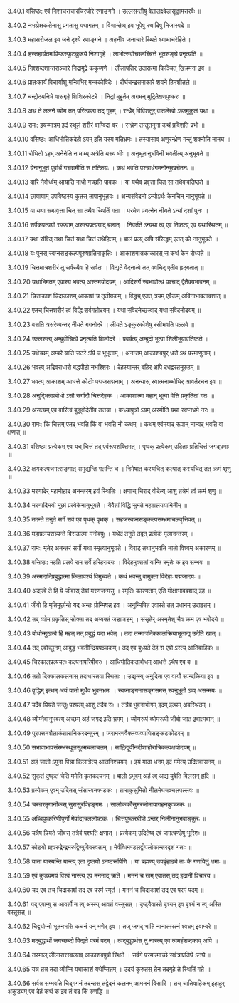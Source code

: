 3.40.1
वसिष्ठः:
एवं निशाचराचारचिरघोरे रणाङ्गने ।
उल्लसन्तीषु वेतालक्ष्वेडासूड्डामरारवैः ॥


3.40.2
नभःप्रेक्षकसेनासु प्रगतासु यथागतम् ।
विश्रान्तेष्व् इव भूपेषु रथादिषु निजास्पदे ॥


3.40.3
महासरोजल इव जने दृश्ये रणाङ्गने ।
अहनीव जनाचारे स्थिते श्यामाचरेहिते ॥


3.40.4
हस्तहार्यतमःपिण्डस्फुटकुड्ये निशागृहे ।
लाभोत्सवोच्छलच्चित्ते भूतसङ्घे प्रनृत्यति ॥


3.40.5
निश्शब्दशान्तसञ्चारे निद्रामुद्रे ककुब्गणे ।
लीलापतिर् उदारात्मा किञ्चित् खिन्नमना इव ॥


3.40.6
प्रातःकार्यं विचार्याशु मन्त्रिभिर् मन्त्रकोविदैः ।
दीर्घचन्द्रसमाकारे शयने हिमशीतले ॥


3.40.7
चन्द्रोदयनिभे वासगृहे शिशिरकोटरे ।
निद्रां मुहूर्तम् अगमन् मुद्रितेक्षणपुष्करः ॥


3.40.8
अथ ते ललने व्योम तत् परित्यज्य तद् गृहम् ।
रन्ध्रैर् विविशतुर् वातलेखो ऽब्जमुकुलं यथा ॥


3.40.9
रामः:
इयन्मात्रम् इदं स्थूलं शरीरं वाग्विदां वर ।
रन्ध्रेण तन्तुतनुना कथं प्रविशति प्रभो ॥


3.40.10
वसिष्ठः:
आधिभौतिकदेहो ऽयम् इति यस्य मतिभ्रमः ।
तस्यासाव् अणुरन्ध्रेण गन्तुं शक्नोति नानघ ॥


3.40.11
रोधितो ऽहम् अनेनेति न माम्य् अत्रेति यस्य धीः ।
अनुभूतानुभविनी भवतीत्य् अनुभूयते ॥


3.40.12
येनानुभूतं पूर्वार्धं गच्छामीति स तत्क्रियः ।
कथं भवति पश्चार्धगमनोन्मुखचेतनः ॥


3.40.13
वारि नैवोर्ध्वम् आयाति नाधो गच्छति पावकः ।
या यथैव प्रवृत्ता चित् सा तथैवावतिष्ठते ॥


3.40.14
छायायाम् उपविष्टस्य कुतस् तापानुभूतयः ।
अन्यसंवेदनो ऽन्योऽर्थः केनचिन् नानुभूयते ॥


3.40.15
या यथा सम्प्रवृत्ता चित् सा तथैव स्थितिं गता ।
परमेण प्रयत्नेन नीयते ऽन्यां दशां पुनः ॥


3.40.16
सर्पैकप्रत्ययो रज्ज्वाम् असत्यप्रत्ययाद् बलात् ।
निवर्तते ऽन्यथा त्व् एष तिष्ठत्य् एव यथास्थितम् ॥


3.40.17
यथा संवित् तथा चित्तं यथा चित्तं तथेहितम् ।
बालं प्रत्य् अपि संसिद्धम् एतत् को नानुभूयते ॥


3.40.18
यः पुनस् स्वप्नसङ्कल्पपुरुषप्रतिमाकृतिः ।
आकाशमात्रकाकारस् स कथं केन रोध्यते ॥


3.40.19
चित्तमात्रशरीरं तु सर्वस्यैव हि सर्वतः ।
विद्यते वेदनात्वे तत् क्वचिद् एतीव हृद्गतात् ॥


3.40.20
यथाभिमतम् एवास्य भवत्य् अस्तमयोदयम् ।
आदिसर्गे स्वभावोत्थं पश्चाद् द्वैतैक्यभावनम् ॥


3.40.21
चित्ताकाशं चिदाकाशम् आकाशं च तृतीयकम् ।
विद्ध्य् एतत् त्रयम् एवैकम् अविनाभावतावशात् ॥


3.40.22
एतच् चित्तशरीरं त्वं विद्धि सर्वगतोदयम् ।
यथा संवेदनेच्छत्वाद् यथा संवेदनोदयम् ॥


3.40.23
वसति त्रसरेण्वन्तर् नीयते गगनोदरे ।
लीयते ऽङ्कुरकोशेषु रसीभवति पल्लवे ॥


3.40.24
उल्लसत्य् अम्बुवीचित्वे प्रनृत्यति शिलोदरे ।
प्रवर्षत्य् अम्बुदो भूत्वा शिलीभूयावतिष्ठते ॥


3.40.25
यथेच्छम् अम्बरे याति जठरे ऽपि च भूभृताम् ।
अनन्तम् आकाशवपुर् धत्ते ऽथ परमाणुताम् ॥


3.40.26
भवत्य् अद्रिवराधारो बद्धपीठो नभश्शिरः ।
देहस्यान्तर् बहिर् अपि दधद्वरतनूरुहम् ॥


3.40.27
भवत्य् आकाशम् आधत्ते कोटीः पद्मजसद्मनाम् ।
अनन्यास् स्वात्मनाम्भोधिर् आवर्तरचन इव ॥


3.40.28
अनुद्भिन्नप्रबोधो ऽसौ सर्गादौ चित्तदेहकः ।
आकाशात्मा महान् भूत्वा वेत्ति प्रकृतितां गतः ॥


3.40.29
असत्यम् एव वारित्वं बुद्ध्वोदेतीव तत्तया ।
वन्ध्यापुत्रो ऽयम् अस्मीति यथा स्वप्नभ्रमे नरः ॥


3.40.30
रामः:
किं चित्तम् एतद् भवति किं वा भवति नो कथम् ।
कथम् एवंमयाद् रूपान् नान्यद् भवति वा क्षणात् ॥


3.40.31
वसिष्ठः:
प्रत्येकम् एव यच् चित्तं तद् एवंरूपशक्तिमत् ।
पृथक् प्रत्येकम् उदिताः प्रतिचित्तं जगद्भ्रमाः ॥


3.40.32
क्षणकल्पजगत्सङ्गात् समुद्यन्ति गलन्ति च ।
निमेषात् कस्यचित् कल्पात् कस्यचित् तत् क्रमं शृणु ॥


3.40.33
मरणादेर् महामोहाद् अनन्तरम् इयं स्थितिः ।
क्षणाच् चिराद् वोदेत्य् आशु तत्रेमं त्वं क्रमं शृणु ॥


3.40.34
मरणादिमयी मूर्छा प्रत्येकेनानुभूयते ।
यैवैतां विद्धि सुमते महाप्रलययामिनीम् ॥


3.40.35
तदन्ते तनुते सर्गं सर्व एव पृथक् पृथक् ।
सहजस्वप्नसङ्कल्पसम्भ्रमाचलवृत्तिवत् ॥


3.40.36
महाप्रलयरात्र्यन्ते विराडात्मा मनोवपुः ।
यथेदं तनुते तद्वत् प्रत्येकं मृत्यनन्तरम् ॥


3.40.37
रामः:
मृतेर् अनन्तरं सर्गो यथा स्मृत्यानुभूयते ।
विराट् तथानुभवति नातो विश्वम् अकारणम् ॥


3.40.38
वसिष्ठः:
महति प्रलये राम सर्वे हरिहरादयः ।
विदेहमुक्ततां यान्ति स्मृतेः क इव सम्भवः ॥


3.40.39
अस्मदादिप्रबुद्धात्मा किलावश्यं विमुच्यते ।
कथं भवन्तु वामुक्ता विदेहाः पद्मजादयः ॥


3.40.40
अद्यत्वे ते हि ये जीवास् तेषां मरणजन्मसु ।
स्मृतिः कारणताम् एति मोक्षाभाववशाद् इह ॥


3.40.41
जीवो हि मृतिमूर्छान्ते यद् अन्तः प्रोन्मिषन्न् इव ।
अनुन्मिषित एवास्ते तत् प्रधानम् उदाहृतम् ॥


3.40.42
तद् व्योम प्रकृतिस् सोक्ता तद् अव्यक्तं जडाजडम् ।
संसृतेर् अस्मृतेश् चैव क्रम एष भवोदये ॥


3.40.43
बोधोन्मुखत्वे हि महत् तत् प्रबुद्धं यदा भवेत् ।
तदा तन्मात्रदिक्कालक्रियाभूताद्य् उदेति खात् ॥


3.40.44
तद् एवोच्छूनम् आबुद्धं भवतीन्द्रियपञ्चकम्।
तद् एव बुध्यते देहं स एषो ऽस्त्य् आतिवाहिकः ॥


3.40.45
चिरकालप्रत्ययतः कल्पनापरिपीवरः ।
आधिभौतिकताबोधम् आधत्ते ऽथैष एव वः ॥


3.40.46
ततो दिक्कालकलनास् तदाधारतया स्थिताः ।
उद्यन्त्य् अनुदिता एव वायौ स्पन्दक्रिया इव ॥


3.40.46
वृद्धिम् इत्थम् अयं यातो मुधैव भुवनभ्रमः ।
स्वप्नाङ्गनासङ्गसमस् स्वनुभूतो ऽप्य् असन्मयः ॥


3.40.47
यदैव म्रियते जन्तुः पश्यत्य् आशु तदैव सः ।
तत्रैव भुवनाभोगम् इदम् इत्थम् अवस्थितम् ॥


3.40.48
व्योम्नैवानुभवत्य् अच्छम् अहं जगद् इति भ्रमम् ।
व्योमरूपं व्योमरूपी जीवो जात इवात्मवान् ॥


3.40.49
पुरपत्तनशैलार्कतारानिकरदन्तुरम् ।
जरामरणवैक्लव्यव्याधिसङ्कटकोटरम् ॥


3.40.50
सभावाभावसंरम्भस्थूलसूक्ष्मचलाचलम् ।
साद्रिद्यूर्वीनदीशाहोरात्रिकल्पक्षयोदयम् ॥


3.40.51
अहं जातो ऽमुना पित्रा किलात्रेत्य् आत्तनिश्चयम् ।
इयं माता धनम् इदं ममेत्य् उदितवासनम् ॥


3.40.52
सुकृतं दुष्कृतं चेति ममेति कृतकल्पनम् ।
बालो ऽभूवम् अहं त्व् अद्य युवेति विलसन् हृदि ॥


3.40.53
प्रत्येकम् एवम् उदितस् संसारवनषण्डकः ।
ताराकुसुमितो नीलमेघचञ्चलपल्लवः ॥


3.40.54
चरन्नरमृगानीकस् सुरासुरविहङ्गमः ।
सालोककौसुमरजोमायागहनकुञ्जकः ॥


3.40.55
अब्धिपुष्करिणीपूर्णो मेर्वाद्यचललोष्टकः ।
चित्तपुष्करबीजे ऽन्तर् निलीनानुभवाङ्कुरः ॥


3.40.56
यत्रैष म्रियते जीवस् तत्रैवं पश्यति क्षणात् ।
प्रत्येकम् उदितेष्व् एवं जगत्षण्डेषु भूरिशः ॥


3.40.57
कोटयो ब्रह्मरुद्रेन्द्रमरुद्विष्णुविवस्वताम् ।
मेर्वब्धिमण्डलद्वीपलोकान्तरदृशं गताः ॥


3.40.58
याता यास्यन्ति यान्त्य् एता दृष्तयो ऽनष्टरूपिणि ।
या ब्रह्मण्य् उपबृंहाढ्ये ताः के गणयितुं क्षमाः ॥


3.40.59
एवं कुड्यमयं विश्वं नास्त्य् एव मननाद् ऋते ।
मननं च खम् एवातस् तद् इदानीं विचारय ॥


3.40.60
यद् एव तच् चिदाकाशं तद् एव परमं स्मृतं ।
मननं च चिदाकाशं तद् एव परमं पदम् ॥


3.40.61
यद् एवाम्बु स आवर्तो न त्व् अस्त्य् आवर्त वस्तुसत् ।
दृष्ट्वैवास्ते दृश्यम् इव दृश्यं न त्व् अस्ति वस्तुसत् ॥


3.40.62
चिद्व्योम्नो भूतनभसि कचनं यन् मणेर् इव ।
तज् जगद् भाति नानात्मरत्नं श्वभ्रम् इवाम्बरे ॥


3.40.63
मद्बुद्धार्थो जगच्छब्दो विद्यते परमं पदम् ।
त्वद्बुद्धार्थस् तु नास्त्य् एव त्वमहंशब्दकाव् अपि ॥


3.40.64
तस्माल् लीलासरस्वत्याव् आकाशवपुषौ स्थिते ।
सर्वगे परमात्माच्छे सर्वत्राप्रतिघे ऽनघे ॥


3.40.65
यत्र तत्र तदा व्योम्नि यथाकाशं यथेप्सितम् ।
उदयं कुरुतस् तेन तद्गृहे ते स्थितिं गते ॥


3.40.66
सर्वत्र सम्भवति चिद्गगनं तदन्तस् तद्वेदनं कलनम् आमननं विसारि ।
तच् चातिवाहिकम् इहाहुर् अकुड्यम् एव देहं कथं क इव तं वद किं रुणद्धि ॥

